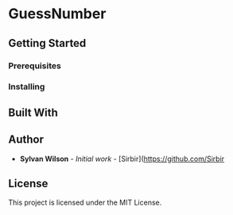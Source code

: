 # GuessNumber

## Getting Started 

### Prerequisites

### Installing 

## Built With

## Author
* **Sylvan Wilson** - *Initial work* - [Sirbir](https://github.com/Sirbir

## License
This project is licensed under the MIT License.
